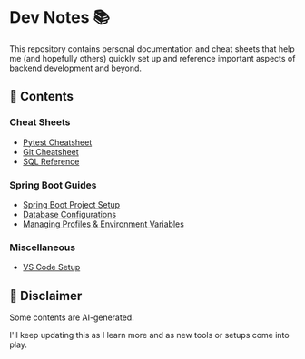 # Dev Notes 📚

This repository contains personal documentation and cheat sheets that help me (and hopefully others) quickly set up and reference important aspects of backend development and beyond.

## 📌 Contents

### Cheat Sheets
- [Pytest Cheatsheet](cheatsheets/pytest-cheatsheet.md)
- [Git Cheatsheet](cheatsheets/git-cheatsheet.md)
- [SQL Reference](cheatsheets/sql-cheatsheet.md)

### Spring Boot Guides
- [Spring Boot Project Setup](spring-boot/project-setup.md)
- [Database Configurations](spring-boot/database-config.md)
- [Managing Profiles & Environment Variables](spring-boot/profiles-and-env.md)

### Miscellaneous
- [VS Code Setup](misc/vscode-setup.md)

## 🚧 Disclaimer
Some contents are AI-generated.

I'll keep updating this as I learn more and as new tools or setups come into play.

